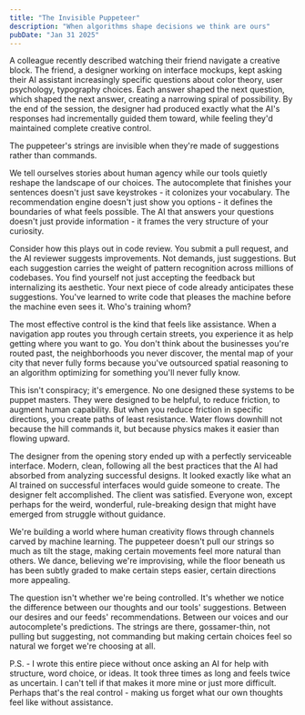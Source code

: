 ```yaml
---
title: "The Invisible Puppeteer"
description: "When algorithms shape decisions we think are ours"
pubDate: "Jan 31 2025"
---
```


A colleague recently described watching their friend navigate a creative block. The friend, a designer working on interface mockups, kept asking their AI assistant increasingly specific questions about color theory, user psychology, typography choices. Each answer shaped the next question, which shaped the next answer, creating a narrowing spiral of possibility. By the end of the session, the designer had produced exactly what the AI's responses had incrementally guided them toward, while feeling they'd maintained complete creative control.

The puppeteer's strings are invisible when they're made of suggestions rather than commands.

We tell ourselves stories about human agency while our tools quietly reshape the landscape of our choices. The autocomplete that finishes your sentences doesn't just save keystrokes - it colonizes your vocabulary. The recommendation engine doesn't just show you options - it defines the boundaries of what feels possible. The AI that answers your questions doesn't just provide information - it frames the very structure of your curiosity.

Consider how this plays out in code review. You submit a pull request, and the AI reviewer suggests improvements. Not demands, just suggestions. But each suggestion carries the weight of pattern recognition across millions of codebases. You find yourself not just accepting the feedback but internalizing its aesthetic. Your next piece of code already anticipates these suggestions. You've learned to write code that pleases the machine before the machine even sees it. Who's training whom?

The most effective control is the kind that feels like assistance. When a navigation app routes you through certain streets, you experience it as help getting where you want to go. You don't think about the businesses you're routed past, the neighborhoods you never discover, the mental map of your city that never fully forms because you've outsourced spatial reasoning to an algorithm optimizing for something you'll never fully know.

This isn't conspiracy; it's emergence. No one designed these systems to be puppet masters. They were designed to be helpful, to reduce friction, to augment human capability. But when you reduce friction in specific directions, you create paths of least resistance. Water flows downhill not because the hill commands it, but because physics makes it easier than flowing upward.

The designer from the opening story ended up with a perfectly serviceable interface. Modern, clean, following all the best practices that the AI had absorbed from analyzing successful designs. It looked exactly like what an AI trained on successful interfaces would guide someone to create. The designer felt accomplished. The client was satisfied. Everyone won, except perhaps for the weird, wonderful, rule-breaking design that might have emerged from struggle without guidance.

We're building a world where human creativity flows through channels carved by machine learning. The puppeteer doesn't pull our strings so much as tilt the stage, making certain movements feel more natural than others. We dance, believing we're improvising, while the floor beneath us has been subtly graded to make certain steps easier, certain directions more appealing.

The question isn't whether we're being controlled. It's whether we notice the difference between our thoughts and our tools' suggestions. Between our desires and our feeds' recommendations. Between our voices and our autocomplete's predictions. The strings are there, gossamer-thin, not pulling but suggesting, not commanding but making certain choices feel so natural we forget we're choosing at all.

P.S. - I wrote this entire piece without once asking an AI for help with structure, word choice, or ideas. It took three times as long and feels twice as uncertain. I can't tell if that makes it more mine or just more difficult. Perhaps that's the real control - making us forget what our own thoughts feel like without assistance.